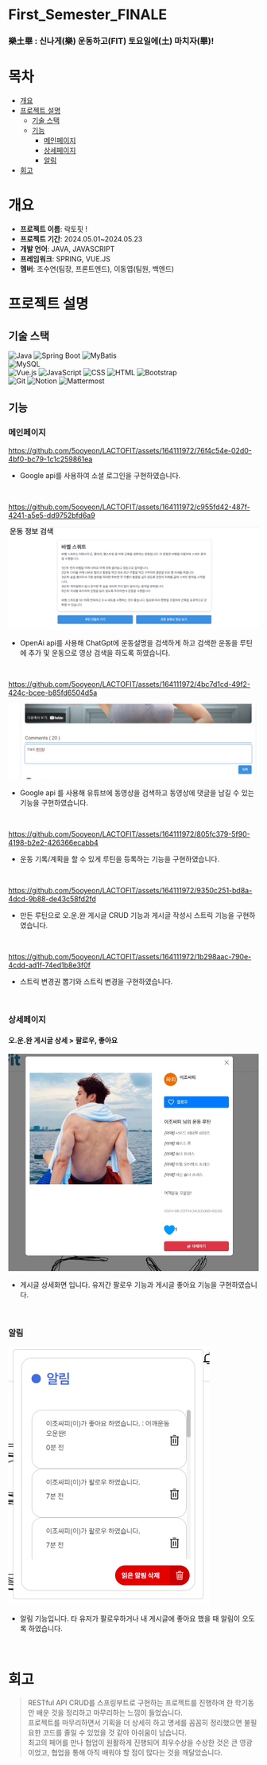 # First_Semester_FINALE

### 樂土畢 : 신나게(樂) 운동하고(FIT) 토요일에(土) 마치자(畢)! 

# 목차
- [개요](#개요)
- [프로젝트 설명](#프로젝트-설명)
  - [기술 스택](#기술-스택)
  - [기능](#기능)
    - [메인페이지](#메인페이지)
    - [상세페이지](#상세페이지)
    - [알림](#알림)
- [회고](#회고)

# 개요
- **프로젝트 이름**: 락토핏 ! 
- **프로젝트 기간**: 2024.05.01~2024.05.23
- **개발 언어**: JAVA, JAVASCRIPT
- **프레임워크**: SPRING, VUE.JS 
- **멤버**: 조수연(팀장, 프론트엔드), 이동엽(팀원, 백엔드)

# 프로젝트 설명

## 기술 스택
![Java](https://img.shields.io/badge/Java-000000?style=flat-square&logo=openjdk&logoColor=white)
  ![Spring Boot](https://img.shields.io/badge/Spring_Boot-6DB33F?style=flat-square&logo=spring-boot&logoColor=white)
  ![MyBatis](https://img.shields.io/badge/MyBatis-FA5941?style=flat-square&logo=mybatis&logoColor=white)  
  ![MySQL](https://img.shields.io/badge/MySQL-4479A1?style=flat-square&logo=mysql&logoColor=white)  
  ![Vue.js](https://img.shields.io/badge/Vue.js-4FC08D?style=flat-square&logo=vue.js&logoColor=white)
  ![JavaScript](https://img.shields.io/badge/JavaScript-F7DF1E?style=flat-square&logo=javascript&logoColor=black)
  ![CSS](https://img.shields.io/badge/CSS-1572B6?style=flat-square&logo=css3&logoColor=white)
  ![HTML](https://img.shields.io/badge/HTML-E34F26?style=flat-square&logo=html5&logoColor=white)
  ![Bootstrap](https://img.shields.io/badge/Bootstrap-7952B3?style=flat-square&logo=bootstrap&logoColor=white)  
  ![Git](https://img.shields.io/badge/Git-F05032?style=flat-square&logo=git&logoColor=white) 
  ![Notion](https://img.shields.io/badge/Notion-000000?style=flat-square&logo=notion&logoColor=white)
  ![Mattermost](https://img.shields.io/badge/Mattermost-0058CC?style=flat-square&logo=mattermost&logoColor=white)  


## 기능

### 메인페이지

https://github.com/5ooyeon/LACTOFIT/assets/164111972/76f4c54e-02d0-4bf0-bc79-1c1c259861ea

* Google api를 사용하여 소셜 로그인을 구현하였습니다.

<br>

https://github.com/5ooyeon/LACTOFIT/assets/164111972/c955fd42-487f-4241-a5e5-dd9752bfd6a9

![gpt_운동검색2.png](./readmeimg/gpt_운동검색2.png)

* OpenAi api를 사용해 ChatGpt에 운동설명을 검색하게 하고 검색한 운동을 루틴에 추가 및 운동으로 영상 검색을 하도록 하였습니다.

<br>

https://github.com/5ooyeon/LACTOFIT/assets/164111972/4bc7d1cd-49f2-424c-bcee-b85fd6504d5a

![운동영상4_댓글.jpg](./readmeimg/운동영상4_댓글.jpg)

* Google api 를 사용해 유튜브에 동영상을 검색하고 동영상에 댓글을 남길 수 있는 기능을 구현하였습니다.

<br>

https://github.com/5ooyeon/LACTOFIT/assets/164111972/805fc379-5f90-4198-b2e2-426366ecabb4

* 운동 기록/계획을 할 수 있게 루틴을 등록하는 기능을 구현하였습니다.
  
<br>

https://github.com/5ooyeon/LACTOFIT/assets/164111972/9350c251-bd8a-4dcd-9b88-de43c58fd2fd

* 만든 루틴으로 오.운.완 게시글 CRUD 기능과 게시글 작성시 스트릭 기능을 구현하였습니다.

<br>

https://github.com/5ooyeon/LACTOFIT/assets/164111972/1b298aac-790e-4cdd-ad1f-74ed1b8e3f0f

* 스트릭 변경권 뽑기와 스트릭 변경을 구현하였습니다.

<br>

### 상세페이지

#### 오.운.완 게시글 상세 > 팔로우, 좋아요

![루틴7.jpg](./readmeimg/루틴7.jpg)

* 게시글 상세화면 입니다. 유저간 팔로우 기능과 게시글 좋아요 기능을 구현하였습니다.

<br>

### 알림

![알림창.png](./readmeimg/알림창.png)

* 알림 기능입니다. 타 유저가 팔로우하거나 내 게시글에 좋아요 했을 때 알림이 오도록 하였습니다.

<br>

# 회고
> RESTful API CRUD를 스프링부트로 구현하는 프로젝트를 진행하며 한 학기동안 배운 것을 정리하고 마무리하는 느낌이 들었습니다.<br>
> 프로젝트를 마무리하면서 기획을 더 상세히 하고 명세를 꼼꼼히 정리했으면 불필요한 코드를 줄일 수 있었을 것 같아 아쉬움이 남습니다.<br>
> 최고의 페어를 만나 협업이 원활하게 진행되어 최우수상을 수상한 것은 큰 영광이었고, 협업을 통해 아직 배워야 할 점이 많다는 것을 깨달았습니다.
